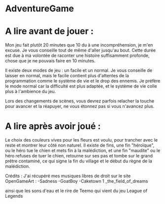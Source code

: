 # AdventureGame

# A lire avant de jouer :
Mon jeu fait plutôt 20 minutes que 10 du à une incompréhension, je m'en excuse.
Je vous conseille tout de même d'aller jusqu'au bout.
Cette durée est due à ma volontée de raconter une histoire suffisamment profonde, chose que je ne pouvais faire en 10 minutes.

Il existe deux modes de jeu : un facile et un normal. Je vous conseille de laisser en normal, mais le facile contient plus d'attentes de la programmation comme le système de vie et le drop des ennemis. Je préfère le mode normal car la difficulté est plus adaptée, et le système de vie colle plus à l'ambience du jeu.

Lors des changements de scènes, vous devrez parfois relacher la touche pour avancer et la réapuyer, ne vous étonnez pas si vous n'avancez plus.


# A lire après avoir joué :
Le choix des couleurs vives pour les fleurs est voulu, pour trancher avec le reste et montrer leur côté non naturel.
Il existe de fins, une fin "héroïque", ou le héro tue le chien et mets fin à la malédiction, et une fin "maudite" ou le héro refuses de tuer le chien, retourne sur ses pas et tombe sur le grand prêtre contaminé, ce qui signe la fin du village et le début du règne de la malédiction.

Crédits :
J'ai récupéré mes musiques libres de droit sur le site OpenGameArt :
-Sadness
-GoatBoy
-Caketown 1
_the_field_of_dreams

ainsi que les sons d'eau et le rire de Teemo qui vient du jeu League of Legends
